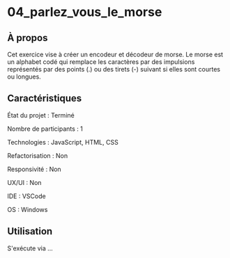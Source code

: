 # 04_parlez_vous_le_morse

## À propos 

Cet exercice vise à créer un encodeur et décodeur de morse. Le morse est un alphabet codé qui remplace les caractères par des impulsions représentés par des points (.) ou des tirets (-) suivant si elles sont courtes ou longues.

## Caractéristiques

État du projet : Terminé

Nombre de participants : 1 

Technologies : JavaScript, HTML, CSS

Refactorisation : Non 

Responsivité : Non

UX/UI : Non

IDE : VSCode

OS : Windows 

## Utilisation 

S'exécute via ...
